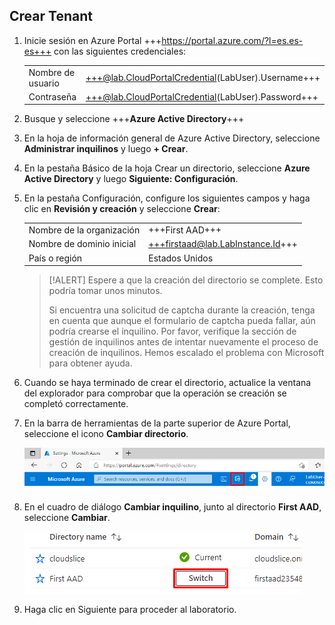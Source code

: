 ## Crear Tenant

1. Inicie sesión en Azure Portal +++https://portal.azure.com/?l=es.es-es+++ con las siguientes credenciales:

    |||
    |--|--|
    |Nombre de usuario|+++@lab.CloudPortalCredential(LabUser).Username+++|
    |Contraseña|+++@lab.CloudPortalCredential(LabUser).Password+++|

1. Busque y seleccione +++**Azure Active Directory**+++

1. En la hoja de información general de Azure Active Directory, seleccione **Administrar inquilinos** y luego **+ Crear**.

1. En la pestaña Básico de la hoja Crear un directorio, seleccione **Azure Active Directory** y luego **Siguiente: Configuración**.

1. En la pestaña Configuración, configure los siguientes campos y haga clic en **Revisión y creación** y seleccione **Crear**:

    |||
    |--|--|
    |Nombre de la organización|+++First AAD+++|
    |Nombre de dominio inicial|+++firstaad@lab.LabInstance.Id+++|
    |País o región|Estados Unidos|

    > [!ALERT] Espere a que la creación del directorio se complete. Esto podría tomar unos minutos.
    >
    > Si encuentra una solicitud de captcha durante la creación, tenga en cuenta que aunque el formulario de captcha pueda fallar, aún podría crearse el inquilino. Por favor, verifique la sección de gestión de inquilinos antes de intentar nuevamente el proceso de creación de inquilinos. Hemos escalado el problema con Microsoft para obtener ayuda.

1. Cuando se haya terminado de crear el directorio, actualice la ventana del explorador para comprobar que la operación se creación se completó correctamente.

1. En la barra de herramientas de la parte superior de Azure Portal, seleccione el icono **Cambiar directorio**.

    ![SwitchDir](images/SwitchDir.png)

1. En el cuadro de diálogo **Cambiar inquilino**, junto al directorio **First AAD**, seleccione **Cambiar**.

    ![SwitchTen](images/SwitchTen.png)

1. Haga clic en Siguiente para proceder al laboratorio.